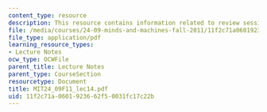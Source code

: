```yaml
---
content_type: resource
description: This resource contains information related to review session.
file: /media/courses/24-09-minds-and-machines-fall-2011/11f2c71a0601923662f50031fc17c22b_MIT24_09F11_lec14.pdf
file_type: application/pdf
learning_resource_types:
- Lecture Notes
ocw_type: OCWFile
parent_title: Lecture Notes
parent_type: CourseSection
resourcetype: Document
title: MIT24_09F11_lec14.pdf
uid: 11f2c71a-0601-9236-62f5-0031fc17c22b
---
```

